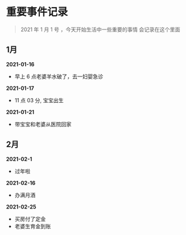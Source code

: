 # 重要事件记录

> 2021 年 1 月 1 号 ，今天开始生活中一些重要的事情 会记录在这个里面  



## 1月

**2021-01-16**

- 早上 6 点老婆羊水破了，去一妇婴急诊

**2021-01-17**

- 11 点 03 分, 宝宝出生

**2021-01-21**

- 带宝宝和老婆从医院回家

## 2月

**2021-02-1**

- 过年啦

**2021-02-16**

- 办满月酒

**2021-02-25**

- 买房付了定金
- 老婆生育金到账